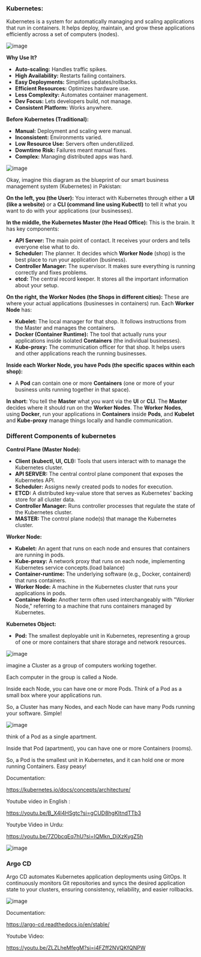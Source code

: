 ### **Kubernetes:**


Kubernetes is a system for automatically managing and scaling applications that run in containers. It helps deploy, maintain, and grow these applications efficiently across a set of computers (nodes).

  ![image](https://github.com/user-attachments/assets/362a8f03-ed56-4598-afc4-46dd97eed567)

  


**Why Use It?**

* **Auto-scaling:** Handles traffic spikes.
* **High Availability:** Restarts failing containers.
* **Easy Deployments:** Simplifies updates/rollbacks.
* **Efficient Resources:** Optimizes hardware use.
* **Less Complexity:** Automates container management.
* **Dev Focus:** Lets developers build, not manage.
* **Consistent Platform:** Works anywhere.

**Before Kubernetes (Traditional):**

* **Manual:** Deployment and scaling were manual.
* **Inconsistent:** Environments varied.
* **Low Resource Use:** Servers often underutilized.
* **Downtime Risk:** Failures meant manual fixes.
* **Complex:** Managing distributed apps was hard.
  



![image](https://github.com/user-attachments/assets/06001415-96b2-4b0c-a704-1e0d6c7cd431)


Okay, imagine this diagram as the blueprint of our smart business management system (Kubernetes) in Pakistan:

**On the left, you (the User):** You interact with Kubernetes through either a **UI (like a website)** or a **CLI (command line using Kubectl)** to tell it what you want to do with your applications (our businesses).

**In the middle, the Kubernetes Master (the Head Office):** This is the brain. It has key components:

* **API Server:** The main point of contact. It receives your orders and tells everyone else what to do.
* **Scheduler:** The planner. It decides which **Worker Node** (shop) is the best place to run your application (business).
* **Controller Manager:** The supervisor. It makes sure everything is running correctly and fixes problems.
* **etcd:** The central record keeper. It stores all the important information about your setup.

**On the right, the Worker Nodes (the Shops in different cities):** These are where your actual applications (businesses in containers) run. Each **Worker Node** has:

* **Kubelet:** The local manager for that shop. It follows instructions from the Master and manages the containers.
* **Docker (Container Runtime):** The tool that actually runs your applications inside isolated **Containers** (the individual businesses).
* **Kube-proxy:** The communication officer for that shop. It helps users and other applications reach the running businesses.

**Inside each Worker Node, you have Pods (the specific spaces within each shop):**

* A **Pod** can contain one or more **Containers** (one or more of your business units running together in that space).

**In short:** You tell the **Master** what you want via the **UI** or **CLI**. The **Master** decides where it should run on the **Worker Nodes**. The **Worker Nodes**, using **Docker**, run your applications in **Containers** inside **Pods**, and **Kubelet** and **Kube-proxy** manage things locally and handle communication.




### **Different Components of kubernetes**




**Control Plane (Master Node):**

* **Client (kubectl, UI, CLI):** Tools that users interact with to manage the Kubernetes cluster.
* **API SERVER:** The central control plane component that exposes the Kubernetes API.
* **Scheduler:** Assigns newly created pods to nodes for execution.
* **ETCD:** A distributed key-value store that serves as Kubernetes' backing store for all cluster data.
* **Controller Manager:** Runs controller processes that regulate the state of the Kubernetes cluster.
* **MASTER:** The control plane node(s) that manage the Kubernetes cluster.

**Worker Node:**

* **Kubelet:** An agent that runs on each node and ensures that containers are running in pods.
* **Kube-proxy:** A network proxy that runs on each node, implementing Kubernetes service concepts.(load balance)
* **Container-runtime:** The underlying software (e.g., Docker, containerd) that runs containers.
* **Worker Node:** A machine in the Kubernetes cluster that runs your applications in pods.
* **Container Node:** Another term often used interchangeably with "Worker Node," referring to a machine that runs containers managed by Kubernetes.

**Kubernetes Object:**

* **Pod:** The smallest deployable unit in Kubernetes, representing a group of one or more containers that share storage and network resources.


![image](https://github.com/user-attachments/assets/d9754968-ef6e-4f3a-a202-1238c8663c65)

imagine a Cluster as a group of computers working together.

Each computer in the group is called a Node.

Inside each Node, you can have one or more Pods. Think of a Pod as a small box where your applications run.

So, a Cluster has many Nodes, and each Node can have many Pods running your software. Simple!


![image](https://github.com/user-attachments/assets/484331a1-7e68-4461-970a-bc0624090627)

 think of a Pod as a single apartment.

Inside that Pod (apartment), you can have one or more Containers (rooms).

So, a Pod is the smallest unit in Kubernetes, and it can hold one or more running Containers. Easy peasy!




Documentation:

https://kubernetes.io/docs/concepts/architecture/

Youtube video in English :

https://youtu.be/B_X4l4HSgtc?si=gCUD8hgKItndTTb3


Youtybe Video in Urdu:

https://youtu.be/7ZObcqEq7hU?si=IQMkn_DiXzKygZ5h

![image](https://github.com/user-attachments/assets/809e305e-c342-496a-bd79-e1d6d60c2e85)


### Argo CD

Argo CD automates Kubernetes application deployments using GitOps. It continuously monitors Git repositories and syncs the desired application state to your clusters, ensuring consistency, reliability, and easier rollbacks.

![image](https://github.com/user-attachments/assets/b1f6d1df-a58e-4078-b29d-132b46c162db)


Documentation:

https://argo-cd.readthedocs.io/en/stable/

Youtube Video:

https://youtu.be/ZLZLheMfegM?si=i4FZff2NVQKfQNPW

